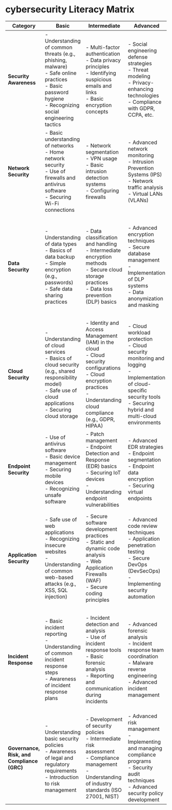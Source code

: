# cybersecurity Literacy Matrix

| **Category**              | **Basic**                                                                                         | **Intermediate**                                                                                      | **Advanced**                                                                                                            | **Expert**                                                                                                                         |
|---------------------------|---------------------------------------------------------------------------------------------------|-------------------------------------------------------------------------------------------------------|-------------------------------------------------------------------------------------------------------------------------|------------------------------------------------------------------------------------------------------------------------------------|
| **Security Awareness**     | - Understanding of common threats (e.g., phishing, malware) <br> - Safe online practices <br> - Basic password hygiene <br> - Recognizing social engineering tactics  | - Multi-factor authentication <br> - Data privacy principles <br> - Identifying suspicious emails and links <br> - Basic encryption concepts  | - Social engineering defense strategies <br> - Threat modeling <br> - Privacy-enhancing technologies <br> - Compliance with GDPR, CCPA, etc.  | - Insider threat detection <br> - Zero-trust architecture <br> - Advanced social engineering prevention <br> - Regulatory and compliance frameworks  |
| **Network Security**       | - Basic understanding of networks <br> - Home network security <br> - Use of firewalls and antivirus software <br> - Securing Wi-Fi connections  | - Network segmentation <br> - VPN usage <br> - Basic intrusion detection systems <br> - Configuring firewalls  | - Advanced network monitoring <br> - Intrusion Prevention Systems (IPS) <br> - Network traffic analysis <br> - Virtual LANs (VLANs)  | - Advanced threat hunting <br> - Network forensics <br> - Implementing and managing SDN security <br> - Designing resilient network architectures  |
| **Data Security**          | - Understanding of data types <br> - Basics of data backup <br> - Simple encryption (e.g., passwords) <br> - Safe data sharing practices  | - Data classification and handling <br> - Intermediate encryption methods <br> - Secure cloud storage practices <br> - Data loss prevention (DLP) basics  | - Advanced encryption techniques <br> - Secure database management <br> - Implementation of DLP systems <br> - Data anonymization and masking  | - Cryptographic key management <br> - Advanced DLP and data rights management <br> - Implementing homomorphic encryption <br> - Secure multi-party computation (SMPC)  |
| **Cloud Security**         | - Understanding of cloud services <br> - Basics of cloud security (e.g., shared responsibility model) <br> - Safe use of cloud applications <br> - Securing cloud storage  | - Identity and Access Management (IAM) in the cloud <br> - Cloud security configurations <br> - Cloud encryption practices <br> - Understanding cloud compliance (e.g., GDPR, HIPAA)  | - Cloud workload protection <br> - Cloud security monitoring and logging <br> - Implementation of cloud-specific security tools <br> - Securing hybrid and multi-cloud environments  | - Cloud-native security architecture <br> - Advanced cloud threat detection and response <br> - Cloud security automation (e.g., DevSecOps) <br> - Designing and managing secure cloud infrastructures  |
| **Endpoint Security**      | - Use of antivirus software <br> - Basic device management <br> - Securing mobile devices <br> - Recognizing unsafe software  | - Patch management <br> - Endpoint Detection and Response (EDR) basics <br> - Securing IoT devices <br> - Understanding endpoint vulnerabilities  | - Advanced EDR strategies <br> - Endpoint segmentation <br> - Endpoint data encryption <br> - Securing virtual endpoints  | - Endpoint threat hunting <br> - Developing and deploying custom EDR solutions <br> - Zero-day exploit management <br> - Endpoint security in OT environments  |
| **Application Security**   | - Safe use of web applications <br> - Recognizing insecure websites <br> - Understanding of common web-based attacks (e.g., XSS, SQL injection)  | - Secure software development practices <br> - Static and dynamic code analysis <br> - Web Application Firewalls (WAF) <br> - Secure coding principles  | - Advanced code review techniques <br> - Application penetration testing <br> - Secure DevOps (DevSecOps) <br> - Implementing security automation  | - Secure software architecture design <br> - Advanced application threat modeling <br> - Developing and deploying secure microservices <br> - Advanced vulnerability management  |
| **Incident Response**      | - Basic incident reporting <br> - Understanding of common incident response steps <br> - Awareness of incident response plans  | - Incident detection and analysis <br> - Use of incident response tools <br> - Basic forensic analysis <br> - Reporting and communication during incidents  | - Advanced forensic analysis <br> - Incident response team coordination <br> - Malware reverse engineering <br> - Advanced incident management  | - Leading incident response teams <br> - Designing and implementing IR frameworks <br> - Advanced threat intelligence integration <br> - Post-incident review and improvement  |
| **Governance, Risk, and Compliance (GRC)** | - Understanding basic security policies <br> - Awareness of legal and regulatory requirements <br> - Introduction to risk management  | - Development of security policies <br> - Intermediate risk assessment <br> - Compliance management <br> - Understanding of industry standards (ISO 27001, NIST)  | - Advanced risk management <br> - Implementing and managing compliance programs <br> - Security audit techniques <br> - Advanced security policy development  | - Enterprise GRC frameworks <br> - Regulatory and compliance strategy <br> - Advanced risk analytics <br> - Designing security governance structures  |

